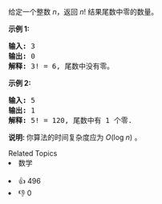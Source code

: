 <p>给定一个整数 <em>n</em>，返回 <em>n</em>! 结果尾数中零的数量。</p>

<p><strong>示例 1:</strong></p>

<pre><strong>输入:</strong> 3
<strong>输出:</strong> 0
<strong>解释:</strong>&nbsp;3! = 6, 尾数中没有零。</pre>

<p><strong>示例&nbsp;2:</strong></p>

<pre><strong>输入:</strong> 5
<strong>输出:</strong> 1
<strong>解释:</strong>&nbsp;5! = 120, 尾数中有 1 个零.</pre>

<p><strong>说明: </strong>你算法的时间复杂度应为&nbsp;<em>O</em>(log&nbsp;<em>n</em>)<em>&nbsp;</em>。</p>
<div><div>Related Topics</div><div><li>数学</li></div></div><br><div><li>👍 496</li><li>👎 0</li></div>